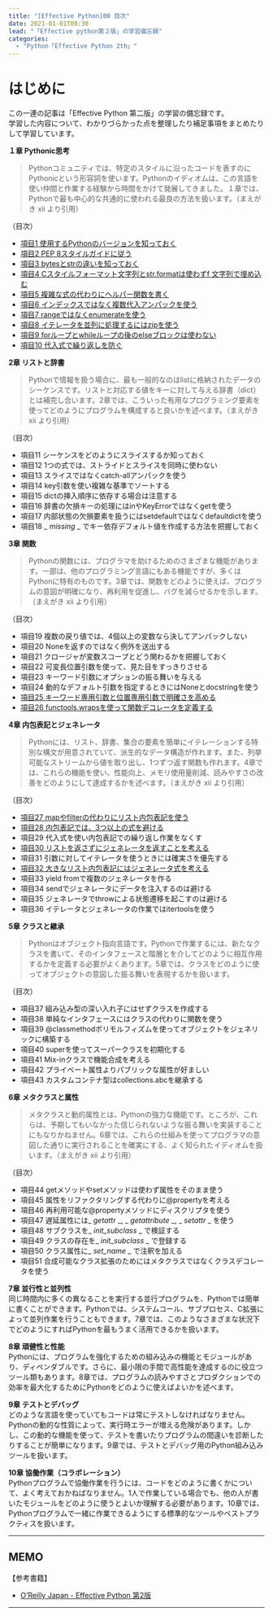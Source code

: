 ```yaml
---
title: "[Effective Python]00 目次"
date: 2021-01-01T00:30
lead: "「Effective python第２版」の学習備忘録"
categories:
  - "Python「Effective Python 2th」"
---
```


# はじめに
この一連の記事は「Effective Python 第二版」の学習の備忘録です。  
学習した内容について、わかりづらかった点を整理したり補足事項をまとめたりして学習しています。  

**１章 Pythonic思考**  
>Pythonコミュニティでは、特定のスタイルに沿ったコードを表すのにPythonicという形容詞を使います。Pythonのイディオムは、この言語を使い仲間と作業する経験から時間をかけて発展してきました。１章では、Pythonで最も中心的な共通的に使われる最良の方法を扱います。（まえがき xii より引用）

（目次）
- [項目1 使用するPythonのバージョンを知っておく](https://massasquash.github.io/potatofolio/python/effective_python01_1/)  
- [項目2 PEP 8スタイルガイドに従う](https://massasquash.github.io/potatofolio/python/effective_python01_2/)  
- [項目3 bytesとstrの違いを知っておく](https://massasquash.github.io/potatofolio/python/effective_python01_3/)  
- [項目4 Cスタイルフォーマット文字列とstr.formatは使わずf 文字列で埋め込む](https://massasquash.github.io/potatofolio/python/effective_python01_4/)  
- [項目5 複雑な式の代わりにヘルパー関数を書く](https://massasquash.github.io/potatofolio/python/effective_python01_5/)  
- [項目6 インデックスではなく複数代入アンパックを使う](https://massasquash.github.io/potatofolio/python/effective_python01_6/)  
- [項目7 rangeではなくenumerateを使う](https://massasquash.github.io/potatofolio/python/effective_python01_7-8/)  
- [項目8 イテレータを並列に処理するにはzipを使う](https://massasquash.github.io/potatofolio/python/effective_python01_7-8/)  
- [項目9 forループとwhileループの後のelseブロックは使わない](https://massasquash.github.io/potatofolio/python/effective_python01_9/)
- [項目10 代入式で繰り返しを防ぐ](https://massasquash.github.io/potatofolio/python/effective_python01_10/)  


**2章 リストと辞書**  
> Pythonで情報を扱う場合に、最も一般的なのはlistに格納されたデータのシーケンスです。リストと対応する値をキーに対して与える辞書（dict）とは補完し合います。2章では、こういった有用なプログラミング要素を使ってどのようにプログラムを構成すると良いかを述べます。（まえがき xii より引用）

（目次）  
- 項目11 シーケンスをどのようにスライスするか知っておく  
- 項目12 1つの式では、ストライドとスライスを同時に使わない  
- 項目13 スライスではなくcatch-allアンパックを使う  
- 項目14 key引数を使い複雑な基準でソートする  
- 項目15 dictの挿入順序に依存する場合は注意する  
- 項目16 辞書の欠損キーの処理にはinやKeyErrorではなくgetを使う  
- 項目17 内部状態の欠損要素を扱うにはsetdefaultではなくdefaultdictを使う  
- 項目18 _ _missing_ _ でキー依存デフォルト値を作成する方法を把握しておく  


**3章 関数**  
>Pythonの関数には、プログラマを助けるためのさまざまな機能があります。一部は、他のプログラミング言語にもある機能ですが、多くはPythonに特有のものです。3章では、関数をどのように使えば、プログラムの意図が明確になり、再利用を促進し、バグを減らせるかを示します。（まえがき xii より引用）

（目次）  
- 項目19 複数の戻り値では、4個以上の変数なら決してアンパックしない  
- 項目20 Noneを返すのではなく例外を送出する  
- 項目21 クロージャが変数スコープとどう関わるかを把握しておく  
- 項目22 可変長位置引数を使って、見た目をすっきりさせる  
- 項目23 キーワード引数にオプションの振る舞いを与える  
- 項目24 動的なデフォルト引数を指定するときにはNoneとdocstringを使う  
- [項目25 キーワード専用引数と位置専用引数で明確さを高める](https://massasquash.github.io/potatofolio/python/effective_python03_25/)  
- [項目26 functools.wrapsを使って関数デコレータを定義する](https://massasquash.github.io/potatofolio/python/effective_python03_26/)  


**4章 内包表記とジェネレータ**  
>Pythonには、リスト、辞書、集合の要素を簡単にイテレーションする特別な構文が用意されていて、派生的なデータ構造が作れます。また、列挙可能なストリームから値を取り出し、1つずつ返す関数も作れます。4章では、これらの機能を使い、性能向上、メモリ使用量削減、読みやすさの改善をどのようにして達成するかを述べます。（まえがき xii より引用）

（目次）  
- [項目27 mapやfilterの代わりにリスト内包表記を使う](https://massasquash.github.io/potatofolio/python/effective_python04_27-28/)  
- [項目28 内包表記では、3つ以上の式を避ける](https://massasquash.github.io/potatofolio/python/effective_python04_27-28/)  
- 項目29 代入式を使い内包表記での繰り返し作業をなくす  
- [項目30 リストを返さずにジェネレータを返すことを考える](https://massasquash.github.io/potatofolio/python/effective_python04_30-32/)  
- 項目31 引数に対してイテレータを使うときには確実さを優先する  
- [項目32 大きなリスト内包表記にはジェネレータ式を考える](https://massasquash.github.io/potatofolio/python/effective_python04_30-32/)  
- 項目33 yield fromで複数のジェネレータを作る  
- 項目34 sendでジェネレータにデータを注入するのは避ける  
- 項目35 ジェネレータでthrowによる状態遷移を起こすのは避ける  
- 項目36 イテレータとジェネレータの作業ではitertoolsを使う  


**5章 クラスと継承**  
>Pythonはオブジェクト指向言語です。Pythonで作業するには、新たなクラスを書いて、そのインタフェースと階層とを介してどのように相互作用するかを定義する必要がよくあります。5章では、クラスをどのように使ってオブジェクトの意図した振る舞いを表現するかを扱います。

（目次）  
- 項目37 組み込み型の深い入れ子にはせずクラスを作成する  
- 項目38 単純なインタフェースにはクラスの代わりに関数を使う  
- 項目39 @classmethodポリモルフィズムを使ってオブジェクトをジェネリックに構築する  
- 項目40 superを使ってスーパークラスを初期化する  
- 項目41 Mix-inクラスで機能合成を考える  
- 項目42 プライベート属性よりパブリックな属性が好ましい  
- 項目43 カスタムコンテナ型はcollections.abcを継承する  

**6章 メタクラスと属性**  
>メタクラスと動的属性とは、Pythonの強力な機能です。ところが、これらは、予期してもいなかった信じられないような振る舞いを実装することにもなりかねません。6章では、これらの仕組みを使ってプログラマの意図した通りに実行されることを確実にする、よく知られたイディオムを扱います。（まえがき xii より引用）

（目次）  
- 項目44 getメソッドやsetメソッドは使わず属性をそのまま使う  
- 項目45 属性をリファクタリングする代わりに@propertyを考える  
- 項目46 再利用可能な@propertyメソッドにディスクリプタを使う  
- 項目47 遅延属性には_ _getattr_ _, _ _getattribute_ _, _ _setattr_ _ を使う  
- 項目48 サブクラスを_ _init_subclass_ _ で検証する  
- 項目49 クラスの存在を_ _init_subclass_ _ で登録する  
- 項目50 クラス属性に_ _set_name_ _ で注釈を加える  
- 項目51 合成可能なクラス拡張のためにはメタクラスではなくクラスデコレータを使う  


**7章 並行性と並列性**  
同じ時間内に多くの異なることを実行する並行プログラムを、Pythonでは簡単に書くことができます。Pythonでは、システムコール、サブプロセス、C拡張によって並列作業を行うこともできます。7章では、このようなさまざまな状況下でどのようにすればPythonを最もうまく活用できるかを扱います。

**8章 頑健性と性能**  
Pythonには、プログラムを強化するための組み込みの機能とモジュールがあり、ディペンダブルです。さらに、最小限の手間で高性能を達成するのに役立つツール類もあります。8章では、プログラムの読みやすさとプロダクションでの効率を最大化するためにPythonをどのように使えばよいかを述べます。

**9章 テストとデバッグ**  
どのような言語を使っていてもコードは常にテストしなければなりません。Pythonの動的な性質によって、実行時エラーが増える危険があります。しかし、この動的な機能を使って、テストを書いたりプログラムの間違いを診断したりすることが簡単になります。9章では、テストとデバッグ用のPython組み込みツールを扱います。

**10章 協働作業（コラボレーション）**  
Pythonプログラムで協働作業を行うには、コードをどのように書くかについて、よく考えておかねばなりません。1人で作業している場合でも、他の人が書いたモジュールをどのように使うとよいか理解する必要があります。10章では、Pythonプログラムで一緒に作業できるようにする標準的なツールやベストプラクティスを扱います。


---
## MEMO
【参考書籍】
- [O’Reilly Japan - Effective Python 第2版](https://www.oreilly.co.jp/books/9784873119175/)
---